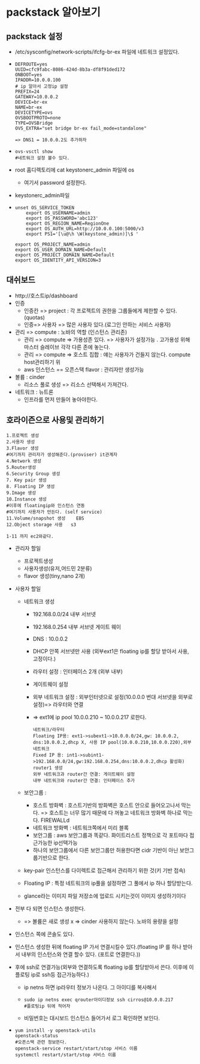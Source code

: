 # packstack 알아보기

## packstack 설정

- /etc/sysconfig/network-scripts/ifcfg-br-ex 파일에 네트워크 설정있다.

- ```
  DEFROUTE=yes
  UUID=cfc9fabc-8086-424d-8b3a-df8f91ded172
  ONBOOT=yes
  IPADDR=10.0.0.100
  # ip 알아서 고정ip 설정
  PREFIX=24
  GATEWAY=10.0.0.2
  DEVICE=br-ex
  NAME=br-ex
  DEVICETYPE=ovs
  OVSBOOTPROTO=none
  TYPE=OVSBridge
  OVS_EXTRA="set bridge br-ex fail_mode=standalone"
  
  => DNS1 = 10.0.0.2도 추가하자
  ```

- ```shell
  ovs-vsctl show
  #네트워크 설정 볼수 있다.
  ```

- root 홈디렉토리에 cat keystonerc_admin 파일에 os

  - 여기서 password 설정한다.

- keystonerc_admin파일

- ```shell
  unset OS_SERVICE_TOKEN
      export OS_USERNAME=admin
      export OS_PASSWORD='abc123'
      export OS_REGION_NAME=RegionOne
      export OS_AUTH_URL=http://10.0.0.100:5000/v3
      export PS1='[\u@\h \W(keystone_admin)]\$ '
  
  export OS_PROJECT_NAME=admin
  export OS_USER_DOMAIN_NAME=Default
  export OS_PROJECT_DOMAIN_NAME=Default
  export OS_IDENTITY_API_VERSION=3
  
  ```

## 대쉬보드

- http://호스트ip/dashboard
- 인증
  - 인증칸 => project : 각 프로젝트의 권한을 그룹들에게 제한할 수 있다.(quotas)
  - 인증=> 사용자 => 많은 사용자 있다.(로그인 안하는 서비스 사용자)
- 관리 => compute : 노바의 역할 (인스턴스 관리존)
  - 관리 => compute =>  가용성존 있다. => 사용자가 설정가능 . 고가용성 위해 마스터 슬레이브 각각 다른 존에 놓는다.
  - 관리 => compute =>  호스트 집합 : 얘는 사용자가 건들지 않는다. compute host관리하기 위
  - aws 인스턴스 == 오픈스택 flavor : 관리자만 생성가능
- 볼륨 : cinder
  - 리소스 풀로 생성 => 리소스 선택해서 가져간다.
- 네트워크 : 뉴트론 
  - 인프라를 먼저 만들어 놓아야한다.



## 호라이즌으로 사용및 관리하기

```shell
1.프로젝트 생성 
2.사용자 생성
3.Flavor 생성
#여기까지 관리자가 생성해준다.(proviser) it관계자
4.Network 생성
5.Router생성
6.Security Group 생성
7. Key pair 생성
8. Floating IP 생성
9.Image 생성
10.Instance 생성
#이후에 floatingip와 인스턴스 연동
#여기까지 사용자가 만든다. (self service)
11.Volume/snapshot 생성    EBS      
12.Object storage 사용   s3

1-11 까지 ec2와같다.
```

- 관리자 할일

  - 프로젝트생성
  - 사용자생성(유저,어드민 2분류)
  - flavor 생성(tiny,nano 2개)

- 사용자 할일 

  - 네트워크 생성

    - 192.168.0.0/24 내부 서브넷

    - 192.168.0.254 내부 서브넷 게이트 웨이

    - DNS : 10.0.0.2  

    - DHCP 안쪽 서브넷만 사용 (외부ext1은 floating ip를 할당 받아서 사용, 고정이다.)

    - 라우터 설정 : 인터페이스 2개 (외부 내부)

    - 게이트웨이 설정

    - 외부 네트워크 설정 : 외부인터넷으로 설정(10.0.0.0 번대 서브넷을 외부로 설정)=> 라우터와 연결

    - => ext1에 ip pool 10.0.0.210 ~ 10.0.0.217 로한다.

      ```
      네트워크/라우터
      Floating IP용: ext1->subext1->10.0.0.0/24,gw: 10.0.0.2, dns:10.0.0.2,dhcp X, 사용 IP pool(10.0.0.210,10.0.0.220),외부네트워크
      Fixed IP 용: int1->subint1->192.168.0.0/24,gw:192.168.0.254,dns:10.0.0.2,dhcp 활성화)
      router1 생성
      외부 네트워크과 router간 연결: 게이트웨이 설정
      내부 네트워크와 router간 연결: 인터페이스 추가
      ```

      

  - 보안그룹 : 

    - 호스트 방화벽 : 호스트기반의 방화벽은 호스트 안으로 들어오고나서 막는다. => 호스트는 너무 많기 때문에 다 꺼놓고 네트워크 방화벽 하나로 막는다. FIREWALLd
    - 네트워크 방화벽    :  네트워크쪽에서 미리 블록
    - 보안그룹 : aws 보안그룹과 똑같다. 화이트리스트 정책으로 각 포트마다 접근가능한 ip선택가능
    - 하나의 보안그룹에서 다른 보안그룹만 허용한다면 cidr 기반이 아닌 보안그룹기반으로 한다.

  - key-pair 인스턴스를 다이렉트로 접근해서 관리하기 위한 것(키 기반 접속)

  - Floating IP :   특정 네트워크의 ip풀을 설정하면 그 풀에서 ip 하나 할당받는다.

  - glance라는 이미지 파일 저장소에 업로드 시키는것이 이미지 생성하기이다

- 전부 다 되면 인스턴스 생성한다.

  - => 볼륨은 새로 생성 x => cinder 사용하지 않는다. 노바의 용량을 설정

- 인스턴스 쪽에 콘솔도 있다.

- 인스턴스 생성한 뒤에 floating IP 가서 연결시킬수 있다.(floating IP 를 하나 받아서 내부의 인스턴스와 연결 할수 있다. (포트로 연결한다.))

- 후에 ssh로 연결가능(외부와 연결하도록 floating ip를 할당받아서 쓴다. 이후에 이 플로팅 ip로 ssh등 접근가능하다.)

  - ip netns 하면 ip라우터 정보가 나온다. 그 아이디를 복사해서

  - ```shell
    sudo ip netns exec qrouter아이디정보 ssh cirros@10.0.0.217 
    #플로팅ip 뒤에 적어자
    ```

  - 비밀번호는 대시보드 인스턴스 들어가서 로그 확인하면 보인다.



- ```shell
  yum install -y openstack-utils
  openstack-status
  #오픈스택 관련 정보뜬다.
  openstack-service restart/start/stop 서비스 이름
  systemctl restart/start/stop 서비스 이름
  
  ```




